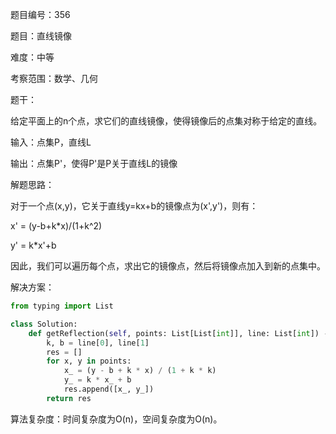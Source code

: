题目编号：356

题目：直线镜像

难度：中等

考察范围：数学、几何

题干：

给定平面上的n个点，求它们的直线镜像，使得镜像后的点集对称于给定的直线。

输入：点集P，直线L

输出：点集P'，使得P'是P关于直线L的镜像

解题思路：

对于一个点(x,y)，它关于直线y=kx+b的镜像点为(x',y')，则有：

x' = (y-b+k*x)/(1+k^2)

y' = k*x'+b

因此，我们可以遍历每个点，求出它的镜像点，然后将镜像点加入到新的点集中。

解决方案：

```python
from typing import List

class Solution:
    def getReflection(self, points: List[List[int]], line: List[int]) -> List[List[int]]:
        k, b = line[0], line[1]
        res = []
        for x, y in points:
            x_ = (y - b + k * x) / (1 + k * k)
            y_ = k * x_ + b
            res.append([x_, y_])
        return res
```

算法复杂度：时间复杂度为O(n)，空间复杂度为O(n)。